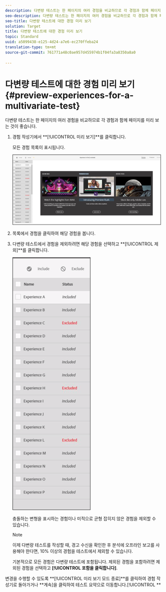 ```yaml
---
description: 다변량 테스트는 한 페이지의 여러 경험을 비교하므로 각 경험과 함께 페이지를 미리 보는 것이 좋습니다.
seo-description: 다변량 테스트는 한 페이지의 여러 경험을 비교하므로 각 경험과 함께 페이지를 미리 보는 것이 좋습니다.
seo-title: 다변량 테스트에 대한 경험 미리 보기
solution: Target
title: 다변량 테스트에 대한 경험 미리 보기
topic: Standard
uuid: a5099438-e125-4d24-a7e6-ec270ffeba24
translation-type: tm+mt
source-git-commit: 761771a48c0ae957d455974b1f04fa3a8350a8a0

---
```



# 다변량 테스트에 대한 경험 미리 보기{#preview-experiences-for-a-multivariate-test}

다변량 테스트는 한 페이지의 여러 경험을 비교하므로 각 경험과 함께 페이지를 미리 보는 것이 좋습니다.

1. 경험 작성기에서 **[!UICONTROL 미리 보기]**를 클릭합니다.

   모든 경험 목록이 표시됩니다.

   ![](assets/preview.png)

1. 목록에서 경험을 클릭하여 해당 경험을 봅니다.

1. 다변량 테스트에서 경험을 제외하려면 해당 경험을 선택하고 **[!UICONTROL 제외]**를 클릭합니다.

   ![](assets/excludeexperience.png)

   충돌하는 변형을 표시하는 경험이나 미적으로 균형 잡히지 않은 경험을 제외할 수 있습니다.

   >[!NOTE]
   >
   >이제 다변량 테스트를 작성할 때, 경고 수신을 확인한 후 분석에 오프라인 보고를 사용해야 한다면, 10% 이상의 경험을 테스트에서 제외할 수 있습니다.

   기본적으로 모든 경험은 다변량 테스트에 포함됩니다. 제외된 경험을 포함하려면 제외된 경험을 선택하고 **[!UICONTROL 포함을 클릭합니다]**.

변경을 수행할 수 있도록 **[!UICONTROL 미리 보기 모드 종료]**를 클릭하여 경험 작성기로 돌아가거나 **계속]을 클릭하여 테스트 요약으로 이동합니다.[!UICONTROL **

